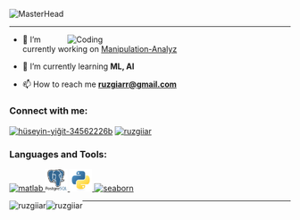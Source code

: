 ![MasterHead](https://www.fundingcircle.com/us/resources/wp-content/uploads/2020/03/shutterstock_1461429284.jpg)

---

<img align="right" alt="Coding" width="400" src="https://i.pinimg.com/originals/ef/2d/b0/ef2db0885d94fd149a4b7914923bb2a3.gif">



- 🔭 I’m currently working on [Manipulation-Analyz](https://github.com/ruzgiiar/Manipulation-Analyz)

- 🌱 I’m currently learning **ML, AI**

- 📫 How to reach me **ruzgiarr@gmail.com**

<h3 align="left">Connect with me:</h3>
<p align="left">
<a href="https://linkedin.com/in/hüseyin-yiğit-34562226b" target="blank"><img align="center" src="https://raw.githubusercontent.com/rahuldkjain/github-profile-readme-generator/master/src/images/icons/Social/linked-in-alt.svg" alt="hüseyin-yiğit-34562226b" height="30" width="40" /></a>
<a href="https://www.hackerrank.com/ruzgiiar" target="blank"><img align="center" src="https://raw.githubusercontent.com/rahuldkjain/github-profile-readme-generator/master/src/images/icons/Social/hackerrank.svg" alt="ruzgiiar" height="30" width="40" /></a>
</p>

<h3 align="left">Languages and Tools:</h3>
<p align="left"> <a href="https://www.mathworks.com/" target="_blank" rel="noreferrer"> <img src="https://upload.wikimedia.org/wikipedia/commons/2/21/Matlab_Logo.png" alt="matlab" width="40" height="40"/> </a> <a href="https://www.postgresql.org" target="_blank" rel="noreferrer"> <img src="https://raw.githubusercontent.com/devicons/devicon/master/icons/postgresql/postgresql-original-wordmark.svg" alt="postgresql" width="40" height="40"/> </a> <a href="https://www.python.org" target="_blank" rel="noreferrer"> <img src="https://raw.githubusercontent.com/devicons/devicon/master/icons/python/python-original.svg" alt="python" width="40" height="40"/> </a> <a href="https://seaborn.pydata.org/" target="_blank" rel="noreferrer"> <img src="https://seaborn.pydata.org/_images/logo-mark-lightbg.svg" alt="seaborn" width="40" height="40"/> </a> </p>



<p><img align="left" src="https://github-readme-stats.vercel.app/api/top-langs?username=ruzgiiar&show_icons=true&locale=en&layout=compact" alt="ruzgiiar" /></p>

<p><img align="left" src="https://github-readme-stats.vercel.app/api?username=ruzgiiar&show_icons=true&locale=en" alt="ruzgiiar" /></p>

---

